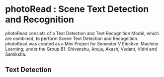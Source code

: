 # photoRead : Scene Text Detection and Recognition
photoRead consists of a Text Detection and Text Recognition Model, which are combined, to perform Scene Text Detection and Recognition. photoRead was created as a Mini Project for Semester V Elective: Machine Learning, under the Group B1: Shivanshu, Anuja, Akash, Vedant, Vidhi and Samiksha.

## Text Detection
